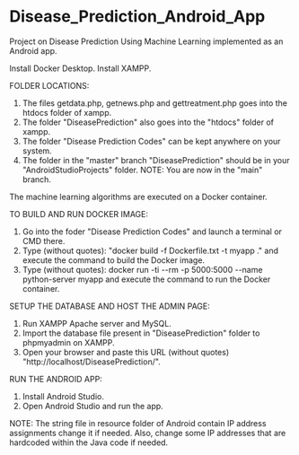# Disease_Prediction_Android_App
Project on Disease Prediction Using Machine Learning implemented as an Android app.

Install Docker Desktop.
Install XAMPP.

FOLDER LOCATIONS:
  1) The files getdata.php, getnews.php and gettreatment.php goes into the htdocs folder of xampp.
  2) The folder "DiseasePrediction" also goes into the "htdocs" folder of xampp.
  3) The folder "Disease Prediction Codes" can be kept anywhere on your system.
  4) The folder in the "master" branch "DiseasePrediction" should be in your "AndroidStudioProjects" folder.
     NOTE: You are now in the "main" branch.

The machine learning algorithms are executed on a Docker container.

TO BUILD AND RUN DOCKER IMAGE:
  1) Go into the foder "Disease Prediction Codes" and launch a terminal or CMD there.
  2) Type (without quotes): "docker build -f Dockerfile.txt -t myapp ."
     and execute the command to build the Docker image.
  3) Type (without quotes): docker run -ti --rm -p 5000:5000 --name python-server myapp
     and execute the command to run the Docker container.
 
SETUP THE DATABASE AND HOST THE ADMIN PAGE:
 1) Run XAMPP Apache server and MySQL.
 2) Import the database file present in "DiseasePrediction" folder to phpmyadmin on XAMPP.
 3) Open your browser and paste this URL (without quotes) "http://localhost/DiseasePrediction/".

RUN THE ANDROID APP:
  1) Install Android Studio.
  2) Open Android Studio and run the app.

  NOTE: The string file in resource folder of Android contain IP address assignments change it if needed. Also, change some IP addresses that are hardcoded within          the Java code if needed.
